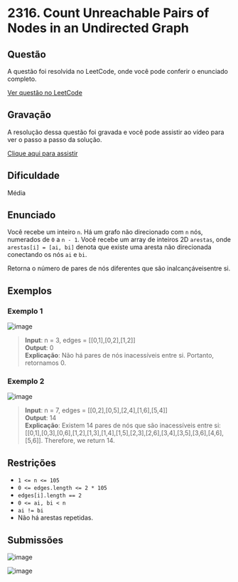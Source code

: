 # 2316. Count Unreachable Pairs of Nodes in an Undirected Graph

## Questão

A questão foi resolvida no LeetCode, onde você pode conferir o enunciado completo.

[Ver questão no LeetCode](https://leetcode.com/problems/count-unreachable-pairs-of-nodes-in-an-undirected-graph/description/?envType=problem-list-v2&envId=2cthq20h)    

## Gravação

A resolução dessa questão foi gravada e você pode assistir ao vídeo para ver o passo a passo da solução.

[Clique aqui para assistir](https://youtu.be/x45eKyT45RI)

## Dificuldade

Média

## Enunciado

Você recebe um inteiro `n`. Há um grafo não direcionado com `n` nós, numerados de `0` a `n - 1`. Você recebe um array de inteiros 2D `arestas`, onde `arestas[i] = [ai, bi]` denota que existe uma aresta não direcionada conectando os nós `ai` e `bi`.

Retorna o número de pares de nós diferentes que são inalcançáveis ​​entre si.

## Exemplos

### Exemplo 1

![image](https://github.com/user-attachments/assets/e03c9343-3307-45b0-b598-77efcc508f08)

>**Input**: n = 3, edges = [[0,1],[0,2],[1,2]]<br>
>**Output**: 0<br>
>**Explicação**: Não há pares de nós inacessíveis entre si. Portanto, retornamos 0.

### Exemplo 2

![image](https://github.com/user-attachments/assets/9f731a34-78c3-42e2-9e53-fd9a47b35182)

>**Input**: n = 7, edges = [[0,2],[0,5],[2,4],[1,6],[5,4]]<br>
>**Output**: 14<br>
>**Explicação**: Existem 14 pares de nós que são inacessíveis entre si:
[[0,1],[0,3],[0,6],[1,2],[1,3],[1,4],[1,5],[2,3],[2,6],[3,4],[3,5],[3,6],[4,6],[5,6]].
Therefore, we return 14.

## Restrições

- `1 <= n <= 105`
- `0 <= edges.length <= 2 * 105`
- `edges[i].length == 2`
- `0 <= ai, bi < n`
- `ai != bi`
- Não há arestas repetidas.

## Submissões

![image](https://github.com/user-attachments/assets/8e0dcdd1-385e-4b21-9479-f4f9c3e30c37)

![image](https://github.com/user-attachments/assets/60cf67cc-5509-4d84-8780-a401b1e617ae)
